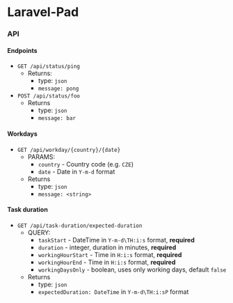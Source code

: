 # Laravel-Pad

### API

#### Endpoints

- `GET /api/status/ping`
    - Returns:
      - type: `json`
      - `message: pong`
- `POST /api/status/foo`
    - Returns
      - type: `json`
      - `message: bar`

#### Workdays

- `GET /api/workday/{country}/{date}`
  - PARAMS:
    - `country` - Country code (e.g. `CZE`)
    - `date` - Date in `Y-m-d` format
  - Returns
      - type: `json`
      - `message: <string>`

#### Task duration

- `GET /api/task-duration/expected-duration`
  - QUERY:
    - `taskStart` - DateTime in `Y-m-d\TH:i:s` format, **required**
    - `duration` - integer, duration in minutes, **required**
    - `workingHourStart` - Time in `H:i:s` format, **required**
    - `workingHourEnd` - Time in `H:i:s` format, **required**
    - `workingDaysOnly` - boolean, uses only working days, default `false`
  - Returns
      - type: `json`
      - `expectedDuration: DateTime` in `Y-m-d\TH:i:sP` format
